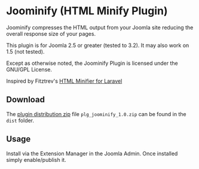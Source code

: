 Joominify (HTML Minify Plugin)
==============================

Joominify compresses the HTML output from your Joomla site reducing the overall response size of your pages.

This plugin is for Joomla 2.5 or greater (tested to 3.2). It may also work on 1.5 (not tested).

Except as otherwise noted, the Joominify Plugin is licensed under the GNU/GPL License.

Inspired by Fitztrev's [HTML Minifier for Laravel](https://github.com/fitztrev/laravel-html-minify)

Download
--------

The [plugin distribution zip](https://github.com/blazeworx/joominify/raw/master/dist/plg_joominify_1.0.zip) file `plg_joominify_1.0.zip` can be found in the `dist` folder.

Usage
-----

Install via the Extension Manager in the Joomla Admin. Once installed simply enable/publish it.
